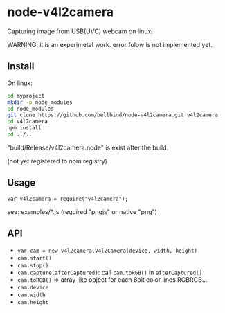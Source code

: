 # node-v4l2camera

Capturing image from USB(UVC) webcam on linux.

WARNING: it is an experimetal work. error folow is not implemented yet.

## Install

On linux:

```bash
cd myproject
mkdir -p node_modules
cd node_modules
git clone https://github.com/bellbind/node-v4l2camera.git v4l2camera
cd v4l2camera
npm install
cd ../..
```

"build/Release/v4l2camera.node" is exist after the build.

(not yet registered to npm registry)

## Usage

`var v4l2camera = require("v4l2camera");`

see: examples/*.js (required "pngjs" or native "png")

## API

- `var cam = new v4l2camera.V4l2Camera(device, width, height)`
- `cam.start()`
- `cam.stop()`
- `cam.capture(afterCaptured)`: call `cam.toRGB()` in `afterCaptured()` 
- `cam.toRGB()` => array like object for each 8bit color lines RGBRGB...
- `cam.device`
- `cam.width`
- `cam.height`
